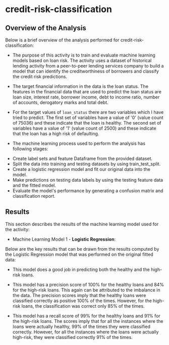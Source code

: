 # credit-risk-classification

## Overview of the Analysis

Below is a brief overview of the analysis performed for credit-risk-classification:

* The purpose of this activity is to train and evaluate machine learning models based on loan risk. The activity uses a dataset of historical lending activity from a peer-to-peer lending services company to build a model that can identify the creditworthiness of borrowers and classify the credit risk predictions.

* The target financial information in the data is the loan status. The features in the financial data that are used to predict the loan status are loan size, interest rate, borrower income, debt to income ratio, number of accounts, derogatory marks and total debt. 

* For the target values of `loan_status` there are two variables which I have tried to predict. The first set of variables have a value of '0' (value count of 75036) and these indicate that the loan is healthy. The second set of variables have a value of '1' (value count of 2500) and these indicate that the loan has a high risk of defaulting.

* The machine learning process used to perform the analysis has following stages:
 - Create label sets and feature Dataframe from the provided dataset.
 - Split the data into training and testing datasets by using train_test_split.
 - Create a logistic regression model and fit our original data into the model.
 - Make predictions on testing data labels by using the testing feature data and the fitted model.
 - Evaluate the model's performance by generating a confusion matrix and classification report.

## Results

This section describes the results of the machine learning model used for the activity:

* Machine Learning Model 1 - **Logistic Regression**:

Below are the key results that can be drawn from the results computed by the Logistic Regression model that was performed on the original fitted data:

  * This model does a good job in predicting both the healthy and the high-risk loans.

  * This model has a precision score of 100% for the healthy loans and 84% for the high-risk loans. This again can be attributed to the imbalance in the data. The precision scores imply that the healthy loans were classified correctly as positive 100% of the times. However, for the high-risk loans, the classification was correct only 85% of the times.

  * This model has a recall score of 99% for the healthy loans and 91% for the high-risk loans. The scores imply that for all the instances where the loans were actually healthy, 99% of the times they were classified correctly. However, for all the instances where the loans were actually high-risk, they were classified correctly 91% of the times.
